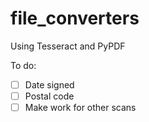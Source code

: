 # file_converters
Using Tesseract and PyPDF

To do:

- [ ] Date signed
- [ ] Postal code 
- [ ] Make work for other scans
